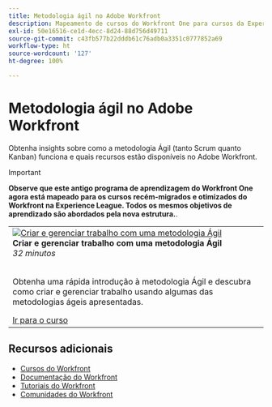```yaml
---
title: Metodologia ágil no Adobe Workfront
description: Mapeamento de cursos do Workfront One para cursos da Experience League
exl-id: 50e16516-ce1d-4ecc-8d24-88d756d49711
source-git-commit: c43fb577b22dddb61c76adb0a3351c0777852a69
workflow-type: ht
source-wordcount: '127'
ht-degree: 100%

---
```


# Metodologia ágil no Adobe Workfront

Obtenha insights sobre como a metodologia Ágil (tanto Scrum quanto Kanban) funciona e quais recursos estão disponíveis no Adobe Workfront.

>[!IMPORTANT]
>
>**Observe que este antigo programa de aprendizagem do Workfront One agora está mapeado para os cursos recém-migrados e otimizados do Workfront na Experience League.  Todos os mesmos objetivos de aprendizado são abordados pela nova estrutura.**.

<table>
  <tr>
   <td>
      <a href="https://experienceleague.adobe.com/?recommended=Workfront-L-1-2022.1.agile">
      <img alt="Criar e gerenciar trabalho com uma metodologia Ágil" src="https://cdn.experienceleague.adobe.com/thumb/create-and-manage-work-with-an-agile-methodology.png"/>
      </a>
      <div>
         <strong>Criar e gerenciar trabalho com uma metodologia Ágil</strong></a>         
         <br/><em>32 minutos</em>
      </div>
      <p>
        <br/>
         Obtenha uma rápida introdução à metodologia Ágil e descubra como criar e gerenciar trabalho usando algumas das metodologias ágeis apresentadas.
      </p>
      <a  rel="noreferrer" target="_blank" href="https://experienceleague.adobe.com/?recommended=Workfront-L-1-2022.1.agile" class="spectrum-Button spectrum-Button--primary spectrum-Button--sizeM">
      <span class="spectrum-Button-label has-no-wrap has-text-weight-bold">Ir para o curso</span>
      </a>
   </td>   
  </tr>
</table>

## Recursos adicionais

* [Cursos do Workfront](https://experienceleague.adobe.com/?lang=pt-BR&amp;Solution=Workfront#courses)
* [Documentação do Workfront](https://experienceleague.adobe.com/docs/workfront.html?lang=pt-BR)
* [Tutoriais do Workfront](https://experienceleague.adobe.com/docs/workfront-learn/tutorials-workfront/home.html?lang=pt-BR)
* [Comunidades do Workfront](https://experienceleaguecommunities.adobe.com/t5/workfront/ct-p/workfront)
